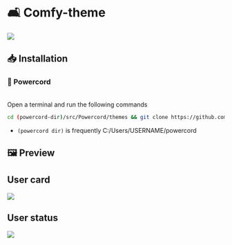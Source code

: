 # 🛋️ Comfy-theme
<img src="https://i.ibb.co/DLWY37G/comfy.png">

## 📥 Installation
### 🔌 Powercord

</br>Open a terminal and run the following commands
```sh
cd (powercord-dir)/src/Powercord/themes && git clone https://github.com/NYRI4/Comfy-theme
```
* `(powercord dir)` is frequently C:/Users/USERNAME/powercord

## 🖼️ Preview

## User card
<img src="https://i.ibb.co/vhxK5H6/comfy2.png">

## User status
<img src="https://i.ibb.co/nbvW9vK/comfy3.png">
